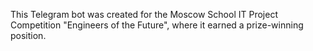This Telegram bot was created for the Moscow School IT Project Competition "Engineers of the Future", where it earned a prize-winning position.
